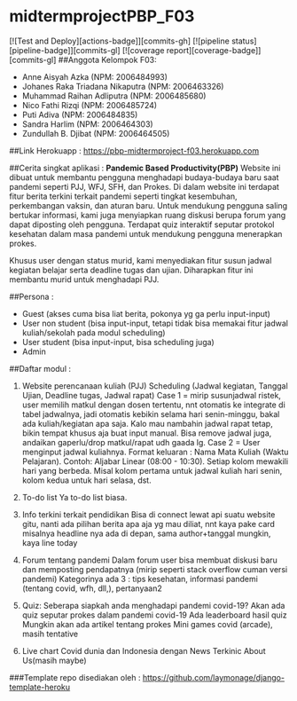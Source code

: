 # midtermprojectPBP_F03

[![Test and Deploy][actions-badge]][commits-gh]
[![pipeline status][pipeline-badge]][commits-gl]
[![coverage report][coverage-badge]][commits-gl]
##Anggota Kelompok F03:
- Anne Aisyah Azka (NPM: 2006484993)
- Johanes Raka Triadana Nikaputra (NPM: 2006463326)
- Muhammad Raihan Adliputra (NPM: 2006485680)
- Nico Fathi Rizqi (NPM: 2006485724)
- Puti Adiva (NPM: 2006484835)
- Sandra Harlim (NPM: 2006464303)
- Zundullah B. Djibat (NPM: 2006464505)

##Link Herokuapp :
https://pbp-midtermproject-f03.herokuapp.com 

##Cerita singkat aplikasi :
**Pandemic Based Productivity(PBP)**
Website ini dibuat untuk membantu pengguna menghadapi budaya-budaya baru saat pandemi seperti PJJ, WFJ, SFH, dan Prokes. Di dalam website ini terdapat fitur berita terkini terkait pandemi seperti tingkat kesembuhan, perkembangan vaksin, dan aturan baru. Untuk mendukung pengguna saling bertukar informasi, kami juga menyiapkan ruang diskusi berupa forum yang dapat diposting oleh pengguna. Terdapat quiz interaktif seputar protokol kesehatan dalam masa pandemi untuk mendukung pengguna menerapkan prokes.

Khusus user dengan status murid, kami menyediakan fitur susun jadwal kegiatan belajar serta deadline tugas dan ujian. Diharapkan fitur ini membantu murid untuk menghadapi PJJ.

##Persona : 
- Guest (akses cuma bisa liat berita, pokonya yg ga perlu input-input)
- User non student (bisa input-input, tetapi tidak bisa memakai fitur jadwal kuliah/sekolah pada modul scheduling)
- User student (bisa input-input, bisa scheduling juga)
- Admin

##Daftar modul :
1. Website perencanaan kuliah (PJJ)
Scheduling (Jadwal kegiatan, Tanggal Ujian, Deadline tugas, Jadwal rapat)
Case 1 = mirip susunjadwal ristek, user memilih matkul dengan dosen tertentu, nnt otomatis ke integrate di tabel jadwalnya, jadi otomatis kebikin selama hari senin-minggu, bakal ada kuliah/kegiatan apa saja. Kalo mau nambahin jadwal rapat tetap, bikin tempat khusus aja buat input manual. Bisa remove jadwal juga, andaikan gaperlu/drop matkul/rapat udh gaada lg.
Case 2 = User menginput jadwal kuliahnya. Format keluaran : Nama Mata Kuliah (Waktu Pelajaran). Contoh: Aljabar Linear (08:00 - 10:30). Setiap kolom mewakili hari yang berbeda. Misal kolom pertama untuk jadwal kuliah hari senin, kolom kedua untuk hari selasa, dst.

2. To-do list
Ya to-do list biasa.

3. Info terkini terkait pendidikan
Bisa di connect lewat api suatu website gitu, nanti ada pilihan berita apa aja yg mau diliat, nnt kaya pake card misalnya headline nya ada di depan, sama author+tanggal mungkin, kaya line today

4. Forum tentang pandemi
Dalam forum user bisa membuat diskusi baru dan memposting pendapatnya
(mirip seperti stack overflow cuman versi pandemi)
Kategorinya ada 3 : tips kesehatan, informasi pandemi (tentang covid, wfh, dll,), pertanyaan2 

5. Quiz: Seberapa siapkah anda menghadapi pandemi covid-19?
Akan ada quiz seputar prokes dalam  pandemi covid-19 
Ada leaderboard hasil quiz
Mungkin akan ada artikel tentang prokes
Mini games covid (arcade), masih tentative


6. Live chart Covid dunia dan Indonesia dengan News Terkinic
About Us(masih maybe)

###Template repo disediakan oleh : https://github.com/laymonage/django-template-heroku


